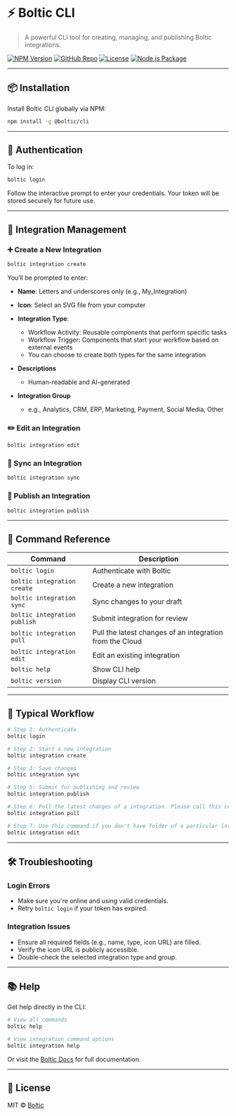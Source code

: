 # ⚡ Boltic CLI

> A powerful CLI tool for creating, managing, and publishing Boltic integrations.

[![NPM Version](https://img.shields.io/npm/v/@boltic/cli)](https://www.npmjs.com/package/@boltic/cli)
[![GitHub Repo](https://img.shields.io/badge/GitHub-Repo-blue?logo=github)](https://github.com/<your-username>/<your-repo>)
[![License](https://img.shields.io/npm/l/@boltic/cli)](./LICENSE)
[![Node.js Package](https://github.com/bolticio/cli/actions/workflows/npm-publish.yml/badge.svg)](https://github.com/bolticio/cli/actions/workflows/npm-publish.yml)

---

## 📦 Installation

Install Boltic CLI globally via NPM:

```bash
npm install -g @boltic/cli
```

---

## 🔐 Authentication

To log in:

```bash
boltic login
```

Follow the interactive prompt to enter your credentials. Your token will be stored securely for future use.

---

## 🧩 Integration Management

### ➕ Create a New Integration

```bash
boltic integration create
```

You’ll be prompted to enter:

- **Name**: Letters and underscores only (e.g., My_Integration)
- **Icon**: Select an SVG file from your computer
- **Integration Type**:
    - Workflow Activity: Reusable components that perform specific tasks
    - Workflow Trigger: Components that start your workflow based on external events
    - You can choose to create both types for the same integration

- **Descriptions**
    - Human-readable and AI-generated

- **Integration Group**
    - e.g., Analytics, CRM, ERP, Marketing, Payment, Social Media, Other

### ✏️ Edit an Integration

```bash
boltic integration edit
```

### 🔄 Sync an Integration

```bash
boltic integration sync
```

### 🚀 Publish an Integration

```bash
boltic integration publish
```

---

## 📌 Command Reference

| Command                      | Description                                              |
| ---------------------------- | -------------------------------------------------------- |
| `boltic login`               | Authenticate with Boltic                                 |
| `boltic integration create`  | Create a new integration                                 |
| `boltic integration sync`    | Sync changes to your draft                               |
| `boltic integration publish` | Submit integration for review                            |
| `boltic integration pull`    | Pull the latest changes of an integration from the Cloud |
| `boltic integration edit`    | Edit an existing integration                             |
| `boltic help`                | Show CLI help                                            |
| `boltic version`             | Display CLI version                                      |

---

## 🔁 Typical Workflow

```bash
# Step 1: Authenticate
boltic login

# Step 2: Start a new integration
boltic integration create

# Step 3: Save changes
boltic integration sync

# Step 5: Submit for publishing and review
boltic integration publish

# Step 6: Pull the latest changes of a integration. Please call this command inside a integration folder.
boltic integration pull

# Step 7: Use this command if you don't have folder of a particular integration. Please call this command outside of any existing integration folder.
boltic integration edit
```

---

## 🛠️ Troubleshooting

### Login Errors

- Make sure you're online and using valid credentials.
- Retry `boltic login` if your token has expired.

### Integration Issues

- Ensure all required fields (e.g., name, type, icon URL) are filled.
- Verify the icon URL is publicly accessible.
- Double-check the selected integration type and group.

---

## 📚 Help

Get help directly in the CLI:

```bash
# View all commands
boltic help

# View integration command options
boltic integration help
```

Or visit the [Boltic Docs](https://docs.boltic.io) for full documentation.

---

## 🧾 License

MIT © [Boltic](https://boltic.io)
